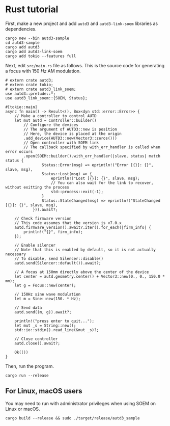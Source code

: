 # Rust tutorial

First, make a new project and add `autd3` and `autd3-link-soem` libraries as dependencies.

```shell
cargo new --bin autd3-sample
cd autd3-sample
cargo add autd3
cargo add autd3-link-soem
cargo add tokio --features full
```

Next, edit `src/main.rs` file as follows.
This is the source code for generating a focus with $\SI{150}{Hz}$ AM modulation. 

```rust,should_panic,filename=main.rs,edition2021
# extern crate autd3;
# extern crate tokio;
# extern crate autd3_link_soem;
use autd3::prelude::*;
use autd3_link_soem::{SOEM, Status};

#[tokio::main]
async fn main() -> Result<(), Box<dyn std::error::Error>> {
    // Make a controller to control AUTD
    let mut autd = Controller::builder()
        // Configure the devices
        // The argument of AUTD3::new is position
        // Here, the device is placed at the origin
        .add_device(AUTD3::new(Vector3::zeros()))
        // Open controller with SOEM link
        // The callback specified by with_err_handler is called when error occurs
        .open(SOEM::builder().with_err_handler(|slave, status| match status {
                Status::Error(msg) => eprintln!("Error [{}]: {}", slave, msg),
                Status::Lost(msg) => {
                    eprintln!("Lost [{}]: {}", slave, msg);
                    // You can also wait for the link to recover, without exitting the process
                    std::process::exit(-1);
                }
                Status::StateChanged(msg) => eprintln!("StateChanged [{}]: {}", slave, msg),
            })).await?;

    // Check firmware version
    // This code assumes that the version is v7.0.x
    autd.firmware_version().await?.iter().for_each(|firm_info| {
        println!("{}", firm_info);
    });

    // Enable silencer
    // Note that this is enabled by default, so it is not actually necessary
    // To disable, send Silencer::disable()
    autd.send(Silencer::default()).await?;

    // A focus at 150mm directly above the center of the device
    let center = autd.geometry.center() + Vector3::new(0., 0., 150.0 * mm);
    let g = Focus::new(center);

    // 150Hz sine wave modulation
    let m = Sine::new(150. * Hz);

    // Send data
    autd.send((m, g)).await?;

    println!("press enter to quit...");
    let mut _s = String::new();
    std::io::stdin().read_line(&mut _s)?;

    // Close controller
    autd.close().await?;

    Ok(())
}
```

Then, run the program.

```shell
cargo run --release
```

## For Linux, macOS users

You may need to run with administrator privileges when using SOEM on Linux or macOS.

```shell
cargo build --release && sudo ./target/release/autd3_sample
```

